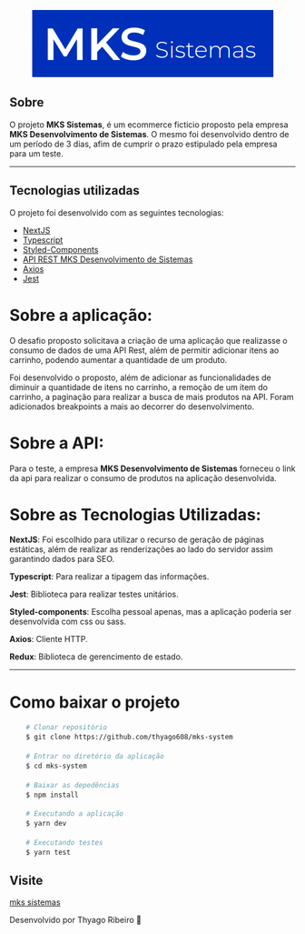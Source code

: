 <p align="center">
 <img src="/public/logo.png" alt="mks-sistemas" />
</p>

## Sobre

O projeto **MKS Sistemas**, é um ecommerce ficticio proposto pela empresa **MKS Desenvolvimento de Sistemas**. O mesmo foi desenvolvido dentro de um período de 3 dias, afim de cumprir o prazo estipulado pela empresa para um teste.

---

## Tecnologias utilizadas

O projeto foi desenvolvido com as seguintes tecnologias:

- [NextJS](https://fluxmusic.vercel.app)
- [Typescript](https://www.typescriptlang.org/)
- [Styled-Components](https://styled-components.com)
- [API REST MKS Desenvolvimento de Sistemas](https://mks-frontend-challenge-api.herokuapp.com/api-docs/)
- [Axios](https://axios-http.com/docs/intro)
- [Jest](https://jestjs.io/pt-BR/)

# Sobre a aplicação:

O desafio proposto solicitava a criação de uma aplicação que realizasse o consumo de dados de uma API Rest, além de permitir adicionar itens ao carrinho, podendo aumentar a quantidade de um produto.

Foi desenvolvido o proposto, além de adicionar as funcionalidades de diminuir a quantidade de itens no carrinho, a remoção de um item do carrinho, a paginação para realizar a busca de mais produtos na API. Foram adicionados breakpoints a mais ao decorrer do desenvolvimento. 

# Sobre a API:

Para o teste, a empresa **MKS Desenvolvimento de Sistemas** forneceu o link da api para realizar o consumo de produtos na aplicação desenvolvida.

# Sobre as Tecnologias Utilizadas:

**NextJS**: Foi escolhido para utilizar o recurso de geração de páginas estáticas, além de realizar as renderizações ao lado do servidor assim garantindo dados para SEO.

**Typescript**: Para realizar a tipagem das informações.

**Jest**: Biblioteca para realizar testes unitários.

**Styled-components**: Escolha pessoal apenas, mas a aplicação poderia ser desenvolvida com css ou sass.

**Axios**: Cliente HTTP.

**Redux**: Biblioteca de gerencimento de estado.

---

# Como baixar o projeto

```bash
    # Clonar repositório
    $ git clone https://github.com/thyago608/mks-system

    # Entrar no diretório da aplicação
    $ cd mks-system

    # Baixar as depedências
    $ npm install

    # Executando a aplicação
    $ yarn dev
    
    # Executando testes
    $ yarn test
```

## Visite

[mks sistemas](https://mks-system-pjj13d9m8-thyago608.vercel.app/)

Desenvolvido por Thyago Ribeiro 👋
